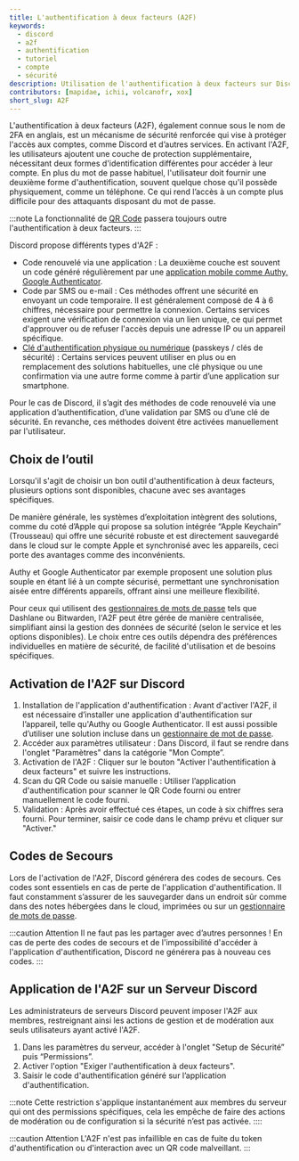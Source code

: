 ```yaml
---
title: L'authentification à deux facteurs (A2F)
keywords:
  - discord
  - a2f
  - authentification
  - tutoriel
  - compte
  - sécurité
description: Utilisation de l'authentification à deux facteurs sur Discord
contributors: [mapidae, ichii, volcanofr, xox]
short_slug: A2F
---
```


L'authentification à deux facteurs (A2F), également connue sous le nom de 2FA en anglais, est un mécanisme de sécurité renforcée qui vise à protéger l'accès aux comptes, comme Discord et d’autres services. En activant l'A2F, les utilisateurs ajoutent une couche de protection supplémentaire, nécessitant deux formes d'identification différentes pour accéder à leur compte. En plus du mot de passe habituel, l'utilisateur doit fournir une deuxième forme d'authentification, souvent quelque chose qu'il possède physiquement, comme un téléphone. Ce qui rend l’accès à un compte plus difficile pour des attaquants disposant du mot de passe.

:::note
La fonctionnalité de [QR Code](/wiki/compte-utilisateur/authentification/qr-code) passera toujours outre l'authentification à deux facteurs.
:::

Discord propose différents types d'A2F :

- Code renouvelé via une application : La deuxième couche est souvent un code généré régulièrement par une [application mobile comme Authy, Google Authenticator](/wiki/compte-utilisateur/authentification/mots-de-passe#bonnes-pratiques-gestion).
- Code par SMS ou e-mail : Ces méthodes offrent une sécurité en envoyant un code temporaire. Il est généralement composé de 4 à 6 chiffres, nécessaire pour permettre la connexion. Certains services exigent une vérification de connexion via un lien unique, ce qui permet d'approuver ou de refuser l'accès depuis une adresse IP ou un appareil spécifique.
- [Clé d'authentification physique ou numérique](/wiki/compte-utilisateur/authentification/cles-securite-passkeys) (passkeys / clés de sécurité) : Certains services peuvent utiliser en plus ou en remplacement des solutions habituelles, une clé physique ou une confirmation via une autre forme comme à partir d’une application sur smartphone.

Pour le cas de Discord, il s’agit des méthodes de code renouvelé via une application d’authentification, d’une validation par SMS ou d’une clé de sécurité. En revanche, ces méthodes doivent être activées manuellement par l'utilisateur.

## Choix de l’outil 

Lorsqu'il s'agit de choisir un bon outil d'authentification à deux facteurs, plusieurs options sont disponibles, chacune avec ses avantages spécifiques. 

De manière générale, les systèmes d’exploitation intègrent des solutions, comme du coté d’Apple qui propose sa solution intégrée “Apple Keychain” (Trousseau) qui  offre une sécurité robuste et est directement sauvegardé dans le cloud sur le compte Apple et synchronisé avec les appareils, ceci porte des avantages comme des inconvénients.

Authy et Google Authenticator par exemple proposent une solution plus souple en étant lié à un compte sécurisé, permettant une synchronisation aisée entre différents appareils, offrant ainsi une meilleure flexibilité.

Pour ceux qui utilisent des [gestionnaires de mots de passe](/wiki/compte-utilisateur/authentification/mots-de-passe#bonnes-pratiques-gestion) tels que Dashlane ou Bitwarden, l'A2F peut être gérée de manière centralisée, simplifiant ainsi la gestion des données de sécurité (selon le service et les options disponibles). Le choix entre ces outils dépendra des préférences individuelles en matière de sécurité, de facilité d'utilisation et de besoins spécifiques.

## Activation de l'A2F sur Discord

1. Installation de l'application d'authentification : Avant d'activer l'A2F, il est nécessaire d’installer une application d'authentification sur l’appareil, telle qu'Authy ou Google Authenticator. Il est aussi possible d’utiliser une solution incluse dans un [gestionnaire de mot de passe](/wiki/compte-utilisateur/authentification/mots-de-passe#bonnes-pratiques-gestion).
2. Accéder aux paramètres utilisateur : Dans Discord, il faut se rendre dans l'onglet "Paramètres" dans la catégorie "Mon Compte”.
3. Activation de l'A2F : Cliquer sur le bouton "Activer l'authentification à deux facteurs" et suivre les instructions.
4. Scan du QR Code ou saisie manuelle : Utiliser l’application d'authentification pour scanner le QR Code fourni ou entrer manuellement le code fourni.
5. Validation : Après avoir effectué ces étapes, un code à six chiffres sera fourni. Pour terminer, saisir ce code dans le champ prévu et cliquer sur "Activer."

## Codes de Secours

Lors de l'activation de l'A2F, Discord générera des codes de secours. Ces codes sont essentiels en cas de perte de l'application d'authentification. Il faut constamment s’assurer de les sauvegarder dans un endroit sûr comme dans des notes hébergées dans le cloud, imprimées ou sur un [gestionnaire de mots de passe](/wiki/compte-utilisateur/authentification/mots-de-passe#bonnes-pratiques-gestion).

:::caution Attention
Il ne faut pas les partager avec d’autres personnes ! En cas de perte des codes de secours et de l'impossibilité d'accéder à l'application d'authentification, Discord ne générera pas à nouveau ces codes.
:::

## Application de l'A2F sur un Serveur Discord

Les administrateurs de serveurs Discord peuvent imposer l'A2F aux membres, restreignant ainsi les actions de gestion et de modération aux seuls utilisateurs ayant activé l'A2F.

1. Dans les paramètres du serveur, accéder à l'onglet "Setup de Sécurité” puis “Permissions”.
2. Activer l'option "Exiger l'authentification à deux facteurs".
3. Saisir le code d'authentification généré sur l’application d'authentification.

:::note
Cette restriction s'applique instantanément aux membres du serveur qui ont des permissions spécifiques, cela les empêche de faire des actions de modération ou de configuration si la sécurité n’est pas activée.
::::

:::caution Attention
L'A2F n'est pas infaillible en cas de fuite du token d'authentification ou d'interaction avec un QR code malveillant.
:::
